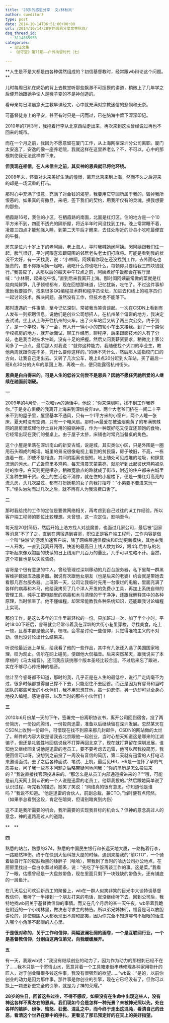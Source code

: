 ```yaml
---
title: '28岁的感恩分享  文/林秋岚'
author: sweditor3
type: post
date: 2014-10-14T06:51:00+00:00
url: /2014/10/14/28岁的感恩分享文林秋岚/
dsq_thread_id:
  - 3114865953
categories:
  - 见证文集
  - 《@守望》第71期——户外拘留时代（七）

---
```

**人生是不是大都是由各种偶然组成的？初信基督教时，经常跟wb辩论这个问题。　**

儿时每周日趴在奶奶的背上去教堂听那些飘渺不可捉摸的讲道，稍微上了几年学之后便开始跟她争论人是猴子变的不是神创造的。

看母亲每日清晨念天主教早课经文，心中就充满对宗教迷信的悲悯和无奈。
  
可基督徒身上的平安，甚至有时只是一闪而过，已在脑海中留下深深印记。

2010年的7月3号，我拖着行李从北京西站走出来，再次来到这块曾经说过再也不回来的城市。

而在一个月之前，我因为不愿意留在厦门工作，从上海网宿深圳分公司离职。厦门太安逸了，安逸的像一座养老院，我就这样在这里养老么？不，不可以，心中的那根刺使我无法这样停下来。

**但我现在相信，在人未信主之前，其实神的恩典就已将他环绕。**

2008年末，怀着对未来美好生活的憧憬，离开北京来到上海，然而不久之后迎来的却是一场沉重的打击。

那时心中充满了恨意，充满了对金钱的渴望，我要用它夺回所属于我的，毁掉我所恨恶的。如果真的有撒旦，来吧，签下我们的契约，用我所仅有的灵魂，换我想要的那些。

栖霞路16号，我住的小区，在栖霞路的南面，北面是红灯区。住的地方是一个10平方米不到，四面不透光的隔断屋，将近半年时间没找到工作。晚上常常睡不着，凌晨三四点才能勉强入睡，到第二天午后才醒来，去住处附近的沙县小吃吃最便宜的午餐。

房东是位六十岁上下的老阿姨，老上海人，平时我喊她闵阿姨。闵阿姨跟我们住一起，脾气很好，平时闲暇喜欢跟周围的邻居老头老太们打麻将。可能是看到我的状况不太好，有一天找我，说：“小林啊，阿姨看你现在还没找到工作，去外面吃也挺贵的，要不你跟阿姨一起吃，我吃什么你也吃什么，每顿你只要给我三四块钱就行。”我答应了，从那以后的每天中午12点之前，阿姨煮好午饭都会在客厅里喊：“小林啊，起来吃午饭。”直到后来我离开上海。那时闵阿姨最常做的菜就是红烧肉炖鲜笋，几乎顿顿都有，现在回想那味道，记忆犹新，吃怕了。不过这件事却激励我要振作，找来很多QQ编程技术群和程序员论坛，加进去和线上的程序员们一起讨论技术，解决问题。虽然没有工作，但技术也不能落下。

那时遭遇的一件事情，至今记忆深刻，常被我当笑资谈起。一次在CSDN上看到有人发布一则招聘信息，说他们是创业公司想招人，在杭州某个偏僻的地方，我决定去试试。坐上从上海开往杭州的火车，出了火车站后又转了两三次公交，终于到了，是一个学校，等了一会，有人开一辆小小的四轮小车出来接我。到了一个类似学校机房的地方，就开始面试，聊工作经历，聊程序，后来跟面技术的人有了分歧，也是我当时技术生疏，没有十足的把握。然后又问我薪资要求，稍微比上家公司多了一点点。最后那人对我说：“就你这种能力，我随便找个大四的毕业生，教他两周就跟你差不多，凭什么要你这样的。”的确不凭什么，然后那人遥指校门口的方向，让我自己走出去。又转了几次公车，晚上8点20分赶到火车站，买了最后一班8点30分的火车的票回上海，再晚一点，便只能露宿杭州街头。

**恩典是白白得来的。可是人生的低谷又何尝不是恩典？因祂不愿任凭祂所爱的人继续在祂面前刚硬。**

**一**

2009年的4月份，一次和sw的通话中，他说：“你来深圳吧，找不到工作我养你。”于是身心俱疲的我离开上海来到深圳投奔sw。两个大老爷们挤在一间二十平米不到的屋子里，屋里基本不通风，只有一个1平方米的小窗户，两个人睡一张床，夏天时没有空调，只有一个电风扇。那时sw最爱在被油烟熏黄了的布满蜘蛛网的厨房里炫耀他炒土豆片用的掂锅神技，作为一种既好吃又便宜还顶饱的食物，它经常出现在我们的餐桌上。由于屋子太挤，床铺也时常充当餐桌的角色。

这个小屋是坐落在深圳南山的新安古城，说是城，其实类似小区，只是外围是一圈用石头砌成的城墙。城里的景况很像电视上看到的贫民窟，房子破旧，不高，一栋连着一栋，即使不是相连，其间的距离也很短。地上随处可见成堆的垃圾，和肆意流淌的污水。广式饭菜里多鸡鸭，每天清晨天蒙蒙亮，就能听到此起彼伏鸡鸭被杀时的惨呼。白天则更是嘈杂，稍微宽敞点的路就成了街市，附近的住户都来古城里买各种生鲜干货。晚上的生活也不消停，就在住的小屋楼下，便是一排红灯高亮的洗头房，头几次路过，都有打扮妖艳的女子向我打招呼：“小弟要不要进来玩一下。”埋头匆匆而过几次之后，就不再有人为我浪费口舌了。

**二**

那时我给找的工作的定位是要做网络相关，再考虑到自己过往的ui工作经验，所以客户端工程师的职位比较理想。未曾想，这一次定位，影响至今。

每天投20封简历，然后开始上浩方找人对战魔兽，也面过几家公司，最后被“回家等消息”不了了之，直到在网宿遇到睿哥，职位正是客户端工程师，工作内容是做一个叫“快游”的游戏加速客户端，除了网络层通信模块和启动更新模块，其他由我一人开发。一直到我离开网宿，快游的最高日上线人数为192，跟4年后参与的名字听起来像双胞胎的快读的日上线用户几百万的量比，几乎可以忽略不计。当然，这个项目也是以失败告终。

睿哥是个很有意思的牛人，曾经管理过深圳移动的几百台服务器，私下里帮一群黑客维护数据库及服务器。据说有次跟他女朋友（也是后来的老婆）约会就是带她去看那几百台服务器。上班第一天，公司让我临时先用一台很烂的电脑，里面充满了各样的病毒和木马，他给我拷贝了几个洋人开发的免费小工具，再加上系统自带的管理工具，纯手工把电脑里的病毒和木马清理的干干净净，还跟我解释其中的各种原理，当时惊呆了。他不懂编程，却常常能教我各种系统知识，还能跟我讨论编程上实现。

那份工作，是这么多年的工作里最轻松的一份。只加班过一次，加了半个小时。平时18:00下班后，睿哥就会经常带着我在深圳的大街小巷里穿梭，寻找美食，吃上一顿，且基本都是他买单，嘿嘿。会零星讨论一些信仰，只觉得唯物主义的不对劲，但也没讨论出什么结果来。

听说他最近迷上单反，给我看了他的一些作品，其中有几张还入选了美国国家地理，叹为观止。偶尔在网上碰见，便跟他大侃福音。后来突然某天，跟我说买了本摩根的《马太福音》，还问我应该挑哪个版本圣经比较合适。不过后来忘了跟进，实在不够尽心传扬神的福音。

估计至今睿哥都不知道，那时的我，几乎正是在人生的最低谷，说行尸走肉毫不为过，很多时候都觉得自己撑不下去，只能忍住不去回首。而正是因为有睿哥和当时团队的那些可爱的小伙伴们，我不用思想其他，虽一边悲伤，另一边却可以全身心地投入编程。感谢睿哥，以及当时的那些小伙伴们！

**三**

2010年6月份某一天的下午，签署完一份离职协议书，离开公司回到宿舍，投了两份简历，一份投向腾讯，一份投向迅雷，准备以后继续留在深圳发展。忽然某天在CSDN上收到一份邮件，可惜现在找不到原来那几封邮件，CSDN的网站做的太烂了。邮件的内容大致是请我去北京跟他一起创业，当时心想天知道这是哪来的江湖骗子，但还是礼貌性地回信说我不打算再回北京了，现在就打算留在深圳发展，谁知他又继续回复说他是迅雷的老员工，要不要考虑去迅雷，他可以帮我投简历，我便回信可以呀。没想到之前投了一周没有音信的简历，第二天就有迅雷的人打电话来邀请面试。去了之后各种面试、笔试、上机，最后见HR，HR是一位怀了孕的气质美女，问了我一些基本问题之后略带疑问地问我：“你的简历是怎么投进来的？”我说直接找官网投进来的。“那怎么是从员工内部通道投进来的？”“哦，可能是前几天网上刚认识的一个人说是迅雷的老员工，他帮我投的。”然后跟她简单说了认识过程，听完我的描述，她笑了笑说：“网络真的很有意思，你知道他是谁吗？”我说不知道。“他是迅雷的合伙人，前副总裁，兼CTO。”当时便有点愕然。（如果李总看到这段，肯定在暗爽，但请别暗爽到内伤）

这不正是我所需要的机会，我所需要的实现我目标的机会么？但神的意念高过人的意念，神的道路高过人的道路。
  
**　**
  
 **四**

熟悉的站台，熟悉的374，熟悉的中国民生银行和长远天地大厦，一路拖着行李，一路黯然神伤。终于在快到大恒科技大厦的时候，遇到来接我的“前CTO”，一个骑着破自行车的皮肤黝黑的矮胖子（哈哈），带我到了当时的哈达公司办公地点，在厨房里找出一盘白水煮过的面条，说：“先吃了午饭再谈工作的事。这是菜。”我看了一眼，估摸曾经是一大盘煎带鱼，现在里面只剩下一块残缺的带鱼头，还有铺底的一层鱼汁。

在几天后公司欢迎新员工的聚餐上，wb在一群人似笑非笑的目光中大谈特谈基督教信仰，我听了一半接到一个朋友打来的电话，就没继续听下去。回到公司后，我特地找wb问关于基督教信仰的事情。而又在几个月后的某一天午夜，wb带着我跪在附近的一个小树林里，做决志寻求主的祷告。所以弟兄姊妹们，福音是可以放胆讲论的，即使周围人大都表现出不屑和鄙夷，因为你完全不知道哪句不起眼的话进入哪个小角落不起眼的人心里。

**于是很对称的，关于工作和信仰，两幅波澜壮阔的画卷，一个是互联网行业，一个是基督教信仰，分别由这两位弟兄，向我缓缓展开。**

**五**

有一天，我跟wb说：“我没有继续创业的动力了，因为作为动力的那根刺已经不在了……我本只是一个寄情山水，愿意背着一个工具箱走街串巷修理各种家用物什的匠人，对于创业赚很多钱这件事，我没有很强烈的欲望……”wb说：“是的，以前你创业的动力是因为那件事，那件事是你创业的引擎，现在它已经没有了，但你可以换上一颗更新更完全的引擎，就是为了神的荣耀。”

**28岁的生日，回首这些过往，不得不感叹，如果没有在生命中出现这些人，没有神这各样不离左右的恩典，我们现如今会是怎样一种光景？未被神光照以先，处在各样的嫉妒、纷争、恼怒、狂傲、混乱之中，而今终于走出这混沌，看清自己的丑恶，看清这个世界在罪中的挣扎，更看见了那已预定好的在天上的美好指望。**